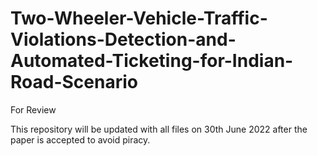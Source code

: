 # Two-Wheeler-Vehicle-Traffic-Violations-Detection-and-Automated-Ticketing-for-Indian-Road-Scenario
For Review

This repository will be updated with all files on 30th June 2022 after the paper is accepted to avoid piracy.
